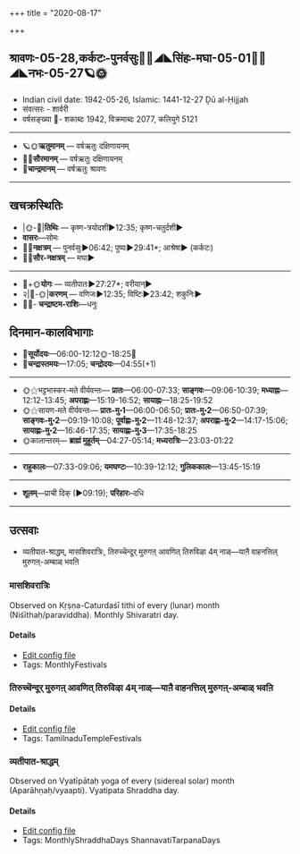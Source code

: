 +++
title = "2020-08-17"

+++
## श्रावणः-05-28,कर्कटः-पुनर्वसुः🌛🌌◢◣सिंहः-मघा-05-01🌌🌞◢◣नभः-05-27🪐🌞
- Indian civil date: 1942-05-26, Islamic: 1441-12-27 Ḏū al-Ḥijjah
- संवत्सरः - शार्वरी
- वर्षसङ्ख्या 🌛- शकाब्दः 1942, विक्रमाब्दः 2077, कलियुगे 5121
___________________
- 🪐🌞**ऋतुमानम्** — वर्षऋतुः दक्षिणायनम्
- 🌌🌞**सौरमानम्** — वर्षऋतुः दक्षिणायनम्
- 🌛**चान्द्रमानम्** — वर्षऋतुः श्रावणः
___________________


## खचक्रस्थितिः
- |🌞-🌛|**तिथिः** — कृष्ण-त्रयोदशी►12:35; कृष्ण-चतुर्दशी►  
- **वासरः**—सोमः  
- 🌌🌛**नक्षत्रम्** — पुनर्वसुः►06:42; पुष्यः►29:41*; आश्रेषा► (कर्कटः)  
- 🌌🌞**सौर-नक्षत्रम्** — मघा►  
___________________
- 🌛+🌞**योगः** — व्यतीपातः►27:27*; वरीयान्►  
- २|🌛-🌞|**करणम्** — वणिजः►12:35; विष्टिः►23:42; शकुनिः►  
- 🌌🌛- **चन्द्राष्टम-राशिः**—धनुः  


## दिनमान-कालविभागाः
- 🌅**सूर्योदयः**—06:00-12:12🌞️-18:25🌇  
- 🌛**चन्द्रास्तमयः**—17:05; **चन्द्रोदयः**—04:55(+1)  
___________________
- 🌞⚝भट्टभास्कर-मते वीर्यवन्तः— **प्रातः**—06:00-07:33; **साङ्गवः**—09:06-10:39; **मध्याह्नः**—12:12-13:45; **अपराह्णः**—15:19-16:52; **सायाह्नः**—18:25-19:52  
- 🌞⚝सायण-मते वीर्यवन्तः— **प्रातः-मु॰1**—06:00-06:50; **प्रातः-मु॰2**—06:50-07:39; **साङ्गवः-मु॰2**—09:19-10:08; **पूर्वाह्णः-मु॰2**—11:48-12:37; **अपराह्णः-मु॰2**—14:17-15:06; **सायाह्णः-मु॰2**—16:46-17:35; **सायाह्णः-मु॰3**—17:35-18:25  
- 🌞कालान्तरम्— **ब्राह्मं मुहूर्तम्**—04:27-05:14; **मध्यरात्रिः**—23:03-01:22  
___________________
- **राहुकालः**—07:33-09:06; **यमघण्टः**—10:39-12:12; **गुलिककालः**—13:45-15:19  
___________________
- **शूलम्**—प्राची दिक् (►09:19); **परिहारः**–दधि  
___________________

## उत्सवाः
- व्यतीपात-श्राद्धम्, मासशिवरात्रिः, तिरुच्चॆन्दूर् मुरुगऩ् आवणित् तिरुविऴा 4म् नाळ्—याऩै वाहनत्तिल् मुरुगऩ्-अम्बाळ् भवऩि
### मासशिवरात्रिः

Observed on Kṛṣṇa-Caturdaśī tithi of every (lunar) month (Niśīthaḥ/paraviddha). Monthly Shivaratri day.

#### Details
- [Edit config file](https://github.com/jyotisham/adyatithi/tree/master/devatA/shaiva/lunar_month/tithi/00/29/mAsazivarAtriH.toml)
- Tags: MonthlyFestivals


### तिरुच्चॆन्दूर् मुरुगऩ् आवणित् तिरुविऴा 4म् नाळ्—याऩै वाहनत्तिल् मुरुगऩ्-अम्बाळ् भवऩि



#### Details
- [Edit config file](https://github.com/jyotisham/adyatithi/tree/master/temples/Tamil/relative_event/tiruccendUr%20AvaNit%20tiruvizhA%20nir2aivu/offset__-8/tiruccendUr%20murugan2%20AvaNit%20tiruvizhA%20%23%234%23%23m%20nAL%E2%80%94yAn2ai%20vAhanattil%20murugan2-ambAL%20bhavan2i.toml)
- Tags: TamilnaduTempleFestivals


### व्यतीपात-श्राद्धम्

Observed on Vyatīpātaḥ yoga of every (sidereal solar) month (Aparāhṇaḥ/vyaapti). Vyatipata Shraddha day.

#### Details
- [Edit config file](https://github.com/jyotisham/adyatithi/tree/master/devatA/pitR/sidereal_solar_month/yoga/00/17/vyatIpAta-zrAddham.toml)
- Tags: MonthlyShraddhaDays ShannavatiTarpanaDays


